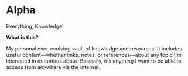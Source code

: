 # Alpha
Everything, Knowledge!

**What is this?**

My personal ever-evolving vault of knowledge and resources! It includes useful content—whether links, notes, or references—about any topic I'm interested in or curious about. Basically, it's anything I want to be able to access from anywhere via the internet.
